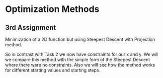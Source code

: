 # Optimization Methods
## 3rd Assignment

Minimization of a 2D function but using Steepest Descent with Projection method. 

So in contrast with Task 2 we now have constraints for our x and y. We will we compare this method with the simple form of the Steepest Descent where there were no constraints. Also we will see how the method works for different starting values and starting steps.
